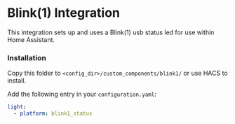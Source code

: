 # Blink(1) Integration

This integration sets up and uses a Blink(1) usb status led for use within Home Assistant.


### Installation

Copy this folder to `<config_dir>/custom_components/blink1/` or use HACS to install.

Add the following entry in your `configuration.yaml`:

```yaml
light:
  - platform: blink1_status 
```

